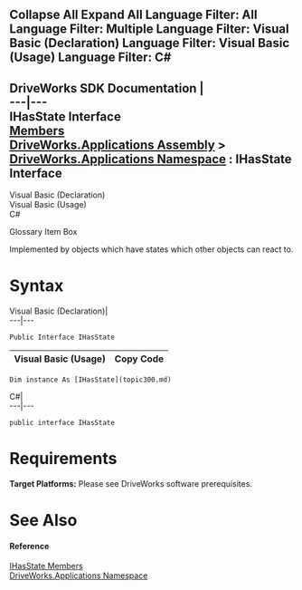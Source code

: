 Collapse All Expand All Language Filter: All  Language Filter: Multiple  Language Filter: Visual Basic (Declaration) Language Filter: Visual Basic (Usage) Language Filter: C#  
---  
DriveWorks SDK Documentation  |   
---|---  
IHasState Interface   
[Members](topic301.md)   
[DriveWorks.Applications Assembly](topic13.md) > [DriveWorks.Applications Namespace](topic16.md) : IHasState Interface  
---  
  
Visual Basic (Declaration)    
Visual Basic (Usage)    
C# 

Glossary Item Box

Implemented by objects which have states which other objects can react to. 

# Syntax

Visual Basic (Declaration)|   
---|---  
      
    
    Public Interface IHasState   
  
Visual Basic (Usage)| Copy Code  
---|---  
      
    
    Dim instance As [IHasState](topic300.md)  
  
C#|   
---|---  
      
    
    public interface IHasState   
  
# Requirements

**Target Platforms:** Please see DriveWorks software prerequisites.

# See Also

#### Reference

[IHasState Members](topic301.md)   
[DriveWorks.Applications Namespace](topic16.md)


